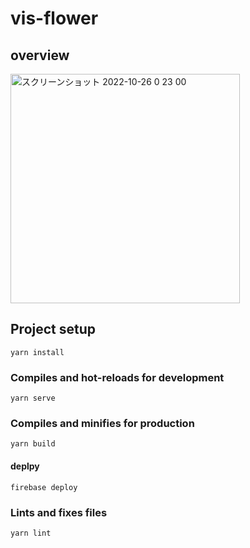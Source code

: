 # vis-flower

## overview

<img width="367" alt="スクリーンショット 2022-10-26 0 23 00" src="https://user-images.githubusercontent.com/29572313/197814991-03419051-3cd2-44b0-82b7-bbb2615de56e.png">

## Project setup
```
yarn install
```

### Compiles and hot-reloads for development
```
yarn serve
```

### Compiles and minifies for production
```
yarn build
```

#### deplpy
```
firebase deploy
```

### Lints and fixes files
```
yarn lint
```